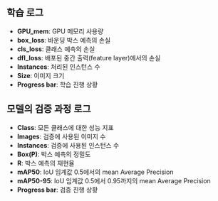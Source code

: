 ## 학습 로그

- **GPU_mem**: GPU 메모리 사용량
- **box_loss**: 바운딩 박스 예측의 손실
- **cls_loss**: 클래스 예측의 손실
- **dfl_loss**: 배포된 중간 출력(feature layer)에서의 손실
- **Instances**: 처리된 인스턴스 수
- **Size**: 이미지 크기
- **Progress bar**: 학습 진행 상황

## 모델의 검증 과정 로그

- **Class**: 모든 클래스에 대한 성능 지표
- **Images**: 검증에 사용된 이미지 수
- **Instances**: 검증에 사용된 인스턴스 수
- **Box(P)**: 박스 예측의 정밀도
- **R**: 박스 예측의 재현율
- **mAP50**: IoU 임계값 0.5에서의 mean Average Precision
- **mAP50-95**: IoU 임계값 0.5에서 0.95까지의 mean Average Precision
- **Progress bar**: 검증 진행 상황
